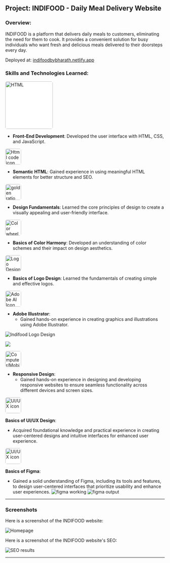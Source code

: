 ## Project: INDIFOOD - Daily Meal Delivery Website

### Overview:

INDIFOOD is a platform that delivers daily meals to customers, eliminating the need for them to cook. It provides a convenient solution for busy individuals who want fresh and delicious meals delivered to their doorsteps every day.

Deployed at: [indifoodbybharath.netlify.app](https://indifoodbybharath.netlify.app/)

### Skills and Technologies Learned:

 <img src="img/imgsforReadmefile/html-css-js.png" alt="HTML" width="150" style="background-color: #fff; border-radius: 5px;">

- **Front-End Development**: Developed the user interface with HTML, CSS, and JavaScript.

<img src="img/imgsforReadmefile/html-code.png" alt="Html code icon" width="50" style="background-color: #fff; border-radius: 5px;">

- **Semantic HTML**: Gained experience in using meaningful HTML elements for better structure and SEO.

<img src="img/imgsforReadmefile/design.png" alt="golden ratio pic" width="50" style="background-color: #fff; border-radius: 5px;">

- **Design Fundamentals**: Learned the core principles of design to create a visually appealing and user-friendly interface.

<img src="img/imgsforReadmefile/colorharmony.png" alt="Color wheel icon" width="50" style="background-color: #fff; border-radius: 5px;">

- **Basics of Color Harmony**: Developed an understanding of color schemes and their impact on design aesthetics.

<img src="img/imgsforReadmefile/logo design.png" alt="Logo Design icon" width="50" style="background-color: #fff; border-radius: 5px;">

- **Basics of Logo Design**: Learned the fundamentals of creating simple and effective logos.

<img src="img/imgsforReadmefile/Adobe_Illustrator.png" alt="Adobe AI Icon" width="50" style="background-color: #fff; border-radius: 5px;">

- **Adobe Illustrator**:
  - Gained hands-on experience in creating graphics and illustrations using Adobe Illustrator.

![Indifood Logo Design](img/imgsforReadmefile/AI-working-1.png)

![](img/imgsforReadmefile/AI-working-2.png)

<img src="img/imgsforReadmefile/responsive.png" alt="Computer/Mobile/Tablet icon" width="50" style="background-color: #fff; border-radius: 5px;">

- **Responsive Design**:
  - Gained hands-on experience in designing and developing responsive websites to ensure seamless functionality across different devices and screen sizes.

<img src="img/imgsforReadmefile/ui_ux.png" alt="UI/UX icon" width="50" style="background-color: #fff; border-radius: 5px;">

**Basics of UI/UX Design**:

- Acquired foundational knowledge and practical experience in creating user-centered designs and intuitive interfaces for enhanced user experience.

<img src="img/imgsforReadmefile/Figma-logo.png" alt="UI/UX icon" width="50" style="background-color: #fff; border-radius: 5px;">

**Basics of Figma**:

- Gained a solid understanding of Figma, including its tools and features, to design user-centered interfaces that prioritize usability and enhance user experiences.
  <img src="img/imgsforReadmefile/figma-working.png" alt="figma  working" style="background-color: #fff;">
  <img src="img/imgsforReadmefile/INDIFOOD.png" alt="figma output" style="background-color: #fff;">

---

### Screenshots

Here is a screenshot of the INDIFOOD website:

![Homepage](img/imgsforReadmefile/indifood-ss-v2.png)

Here is a screenshot of the INDIFOOD website's SEO:

![SEO results](img/imgsforReadmefile/SEO.png)

---
